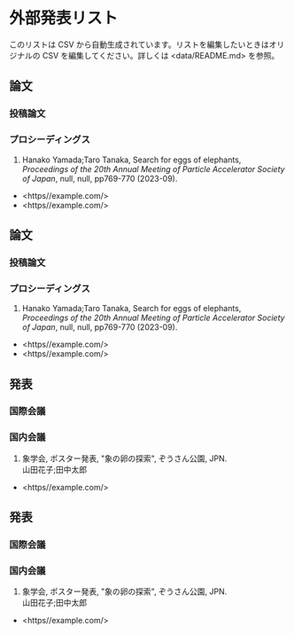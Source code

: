 # 外部発表リスト

このリストは CSV から自動生成されています。リストを編集したいときはオリジナルの CSV を編集してください。詳しくは <data/README.md> を参照。

## 論文

### 投稿論文


### プロシーディングス

1. Hanako Yamada;Taro Tanaka, Search for eggs of elephants, *Proceedings of the 20th Annual Meeting of Particle Accelerator Society of Japan*, null, null, pp769-770 (2023-09).  
  - <https//example.com/>
  - <https//example.com/>


## 論文

### 投稿論文


### プロシーディングス

1. Hanako Yamada;Taro Tanaka, Search for eggs of elephants, *Proceedings of the 20th Annual Meeting of Particle Accelerator Society of Japan*, null, null, pp769-770 (2023-09).  
  - <https//example.com/>
  - <https//example.com/>


## 発表

### 国際会議


### 国内会議

1. 象学会, ポスター発表, "象の卵の探索", ぞうさん公園, JPN.  
  山田花子;田中太郎  
  - <https//example.com/>


## 発表

### 国際会議


### 国内会議

1. 象学会, ポスター発表, "象の卵の探索", ぞうさん公園, JPN.  
  山田花子;田中太郎  
  - <https//example.com/>

